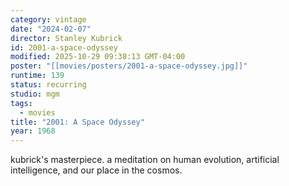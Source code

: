 ```yaml
---
category: vintage
date: "2024-02-07"
director: Stanley Kubrick
id: 2001-a-space-odyssey
modified: 2025-10-29 09:38:13 GMT-04:00
poster: "[[movies/posters/2001-a-space-odyssey.jpg]]"
runtime: 139
status: recurring
studio: mgm
tags:
  - movies
title: "2001: A Space Odyssey"
year: 1968
---
```


kubrick's masterpiece. a meditation on human evolution, artificial intelligence, and our place in the cosmos.
